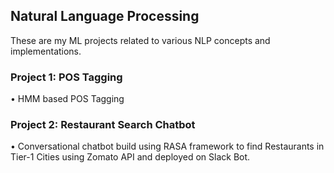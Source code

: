 ﻿## Natural Language Processing

These are my ML projects related to various NLP concepts and implementations.

### Project 1: POS Tagging

• HMM based POS Tagging

### Project 2: Restaurant Search Chatbot

• Conversational chatbot build using RASA framework to find Restaurants in Tier-1 Cities using Zomato API and deployed on Slack Bot.
